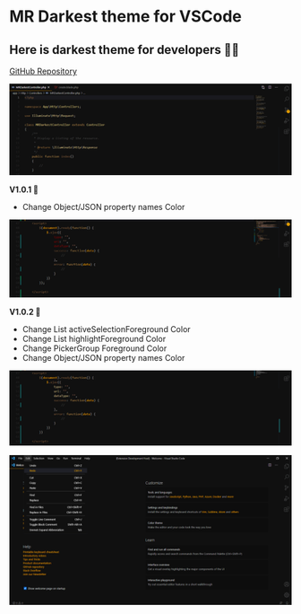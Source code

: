 # MR Darkest theme for VSCode

## Here is darkest theme for developers 🤙🎉

[GitHub Repository](https://github.com/mahmoudmohamedramadan/mr-darkest-theme)

![Screen Shot-I](./images/code_v1.0.0.png)

**V1.0.1 🎨**
<ul>
 <li>Change Object/JSON property names Color</li>
</ul>

![Screen Shot-II](./images/code_v1.0.1.png)

**V1.0.2 🎨**
<ul>
 <li>Change List activeSelectionForeground Color</li>
 <li>Change List highlightForeground Color</li>
 <li>Change PickerGroup Foreground Color</li>
 <li>Change Object/JSON property names Color</li>
</ul>

![Screen Shot-III](./images/code_v1.0.2_1.png)

![Screen Shot-IV](./images/code_v1.0.2_2.png)
